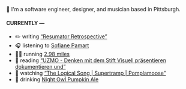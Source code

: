👋 I'm a software engineer, designer, and musician based in Pittsburgh.

#### CURRENTLY —

* ✏️ writing [“Resumator Retrospective”](https://amoscato.com/journal/resumator-retrospective/)
* 🎧 listening to [Sofiane Pamart](https://www.last.fm/music/Sofiane+Pamart/_/Paris)
* 🏃‍♂️ running [2.98 miles](https://www.strava.com/activities/4184853740)
* 📘 reading [“UZMO - Denken mit dem Stift Visuell präsentieren dokumentieren und”](https://www.goodreads.com/book/show/22713395-uzmo---denken-mit-dem-stift-visuell-pr-sentieren-dokumentieren-und)
* 🍿 watching [“The Logical Song | Supertramp | Pomplamoose”](https://youtu.be/U8TYyG6QPQE)
* 🍺 drinking [Night Owl Pumpkin Ale](https://untappd.com/user/namoscato/checkin/952590760)
